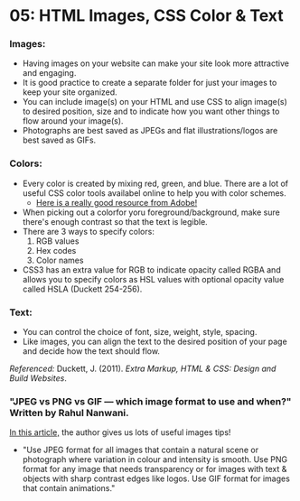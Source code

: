 # 05: HTML Images, CSS Color & Text

### Images:
- Having images on your website can make your site look more attractive and engaging.
- It is good practice to create a separate folder for just your images to keep your site organized.
- You can include image(s) on your HTML and use CSS to align image(s) to desired position, size and to indicate how you want other things to flow around your image(s).
- Photographs are best saved as JPEGs and flat illustrations/logos are best saved as GIFs.

### Colors:
- Every color is created by mixing red, green, and blue. There are a lot of useful CSS color tools availabel online to help you with color schemes.
  - [Here is a really good resource from Adobe!](https://color.adobe.com/create/color-wheel)
- When picking out a colorfor yoru foreground/background, make sure there's enough contrast so that the text is legible.
- There are 3 ways to specify colors:
  1. RGB values
  2. Hex codes
  3. Color names
- CSS3 has an extra value for RGB to indicate opacity called RGBA and allows you to specify colors as HSL values with optional opacity value called HSLA (Duckett 254-256).

### Text:
- You can control the choice of font, size, weight, style, spacing.
- Like images, you can align the text to the desired position of your page and decide how the text should flow.

*Referenced:* 
Duckett, J. (2011). *Extra Markup, HTML & CSS: Design and Build Websites*.

### "JPEG vs PNG vs GIF — which image format to use and when?" Written by Rahul Nanwani.
[In this article,](https://blog.imagekit.io/jpeg-vs-png-vs-gif-which-image-format-to-use-and-when-c8913ae3e01d) the author gives us lots of useful images tips!
- "Use JPEG format for all images that contain a natural scene or photograph where variation in colour and intensity is smooth. Use PNG format for any image that needs transparency or for images with text & objects with sharp contrast edges like logos. Use GIF format for images that contain animations."
